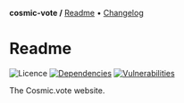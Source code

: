 **cosmic-vote /**
[Readme](https://cosmic.vote)
• [Changelog](https://cosmic.vote/CHANGELOG)

# Readme

![Licence](https://img.shields.io/github/license/cosmic-vote/webapp-cosmic-vote.svg)
[![Dependencies](https://badgen.net/david/dep/cosmic-vote/webapp-cosmic-vote)](https://david-dm.org/cosmic-plus/webapp-cosmic-vote)
[![Vulnerabilities](https://snyk.io/test/npm/cosmic-vote/badge.svg)](https://snyk.io/test/npm/cosmic-vote)

The Cosmic.vote website.
